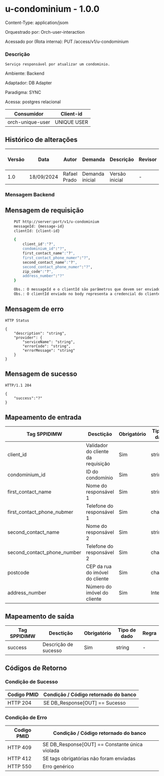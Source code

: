 # u-condominium - 1.0.0

Content-Type: application/jsom

Orquestrado por: Orch-user-interaction

Acessado por (Rota interna): PUT /access/v1/u-condominium

### Descrição
    Serviço responsável por atualizar um condominio.

Ambiente: Backend

Adaptador: DB Adapter

Paradigma: SYNC

Acessa: postgres relacional

|    Consumidor    |  Client-id  | 
|------------------|-------------|
| orch-unique-user | UNIQUE USER |

## Histórico de alterações
| Versão |    Data    |     Autor    |     Demanda     |    Descrição   | Revisor | Entrega em UAT |
|--------|------------|--------------|-----------------|----------------|---------|----------------|
| 1.0    | 18/09/2024 | Rafael Prado | Demanda inicial | Versão inicial | -       | -              |

### Mensagem Backend

## Mensagem de requisição

```bash
    PUT http://server:port/v1/u-condominium
    messageId: {message-id}
    clientId: {client-id}

    {
        client_id":"?",
        condominium_id":"?",
        first_contact_name":"?",
        first_contact_phone_numer":"?",
        second_contact_name":"?",
        second_contact_phone_numer":"?",
        zip_code":"?",
        address_number":"?"
    }

    Obs.: O messageId e o clientId são parâmetros que devem ser enviado no Header Http.
    Obs.: O clientId enviado no body representa a credencial do cliente.
```

## Mensagem de erro

```
HTTP Status

{
    "description": "string",
    "provider": {
        "serviceName": "string",
        "errorCode": "string",
        "errorMessage": "string"
    }
}
```

## Mensagem de sucesso

```
HTTP/1.1 204

{
    "success":"?"
}
```


## Mapeamento de entrada

|        Tag SPPIDIMW         |              Desctição             |     Obrigatório    |     Tipo de dado     |        Tag banco de dados       | Regra |
|-----------------------------|------------------------------------|--------------------|----------------------|---------------------------------|-------|
| client_id                   | Validador do cliente da requisição | Sim                |  string              |  CLIENT_ID                      | -     |
| condominium_id              | ID do condomínio                   | Sim                |  string              |  CONDOMINIUM_ID                 | -     |
| first_contact_name          | Nome do responsável 1              | Sim                |  string              |  FIRST_CONTACT_NAME             | -     |
| first_contact_phone_nubmer  | Telefone do responsável 1          | Sim                |  char(13)            |  FIRST_CONTACT_PHONE_NUMBER     | -     |
| second_contact_name         | Nome do responsável 2              | Sim                |  string              |  SECOND_CONTACT_NAME            | -     |
| second_contact_phone_number | Telefone do responsável 2          | Sim                |  char(13)            |  SECOND_CONTACT_PHONE_NUMBER    | -     |
| postcode                    | CEP da rua do imóvel do cliente    | Sim                |  char(8)             |  ZIP_CODE                       | -     |
| address_number              | Número do imóvel do cliente        | Sim                |  Integer             |  ADDRESS_NUMBER                 | -     |


## Mapeamento de saída

|        Tag SPPIDIMW         |              Desctição             |     Obrigatório    |     Tipo de dado     |  Regra |
|-----------------------------|------------------------------------|--------------------|----------------------|--------|
| success                     | Descrição de sucesso               | Sim                |  string              |  -     |




## Códigos de Retorno
### Condição de Sucesso

| Codigo PMID | Condição / Código retornado do banco  |
|-------------|---------------------------------------|
| HTTP 204	  | SE DB_Response[OUT] == Sucesso        |

### Condição de Erro

| Codigo PMID |         Condição / Código retornado do banco          |
|-------------|-------------------------------------------------------|
| HTTP 409	  | SE DB_Response[OUT] == Constante única violada        |
| HTTP 412	  | SE tags obrigatórias não foram enviadas               |
| HTTP 550	  | Erro genérico                                         |


